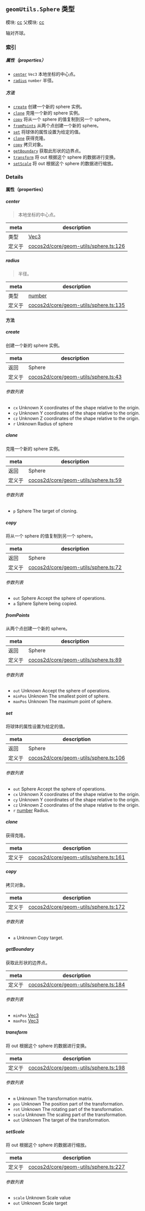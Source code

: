 ## `geomUtils.Sphere` 类型



模块: [cc](../modules/cc.md)
父模块: [cc](../modules/cc.md)


轴对齐球。



### 索引

##### 属性（properties）

  - [`center`](#center) `Vec3` 本地坐标的中心点。
  - [`radius`](#radius) `number` 半径。



##### 方法

  - [`create`](#create) 创建一个新的 sphere 实例。
  - [`clone`](#clone) 克隆一个新的 sphere 实例。
  - [`copy`](#copy) 将从一个 sphere 的值复制到另一个 sphere。
  - [`fromPoints`](#frompoints) 从两个点创建一个新的 sphere。
  - [`set`](#set) 将球体的属性设置为给定的值。
  - [`clone`](#clone) 获得克隆。
  - [`copy`](#copy) 拷贝对象。
  - [`getBoundary`](#getboundary) 获取此形状的边界点。
  - [`transform`](#transform) 将 out 根据这个 sphere 的数据进行变换。
  - [`setScale`](#setscale) 将 out 根据这个 sphere 的数据进行缩放。



### Details


#### 属性（properties）


##### center

> 本地坐标的中心点。

| meta | description |
|------|-------------|
| 类型 | <a href="../classes/Vec3.html" class="crosslink">Vec3</a> |
| 定义于 | [cocos2d/core/geom-utils/sphere.ts:126](https://github.com/cocos-creator/engine/blob/22ca6465effd8063cb95e509843b8bef3d880759/cocos2d/core/geom-utils/sphere.ts#L126) |



##### radius

> 半径。

| meta | description |
|------|-------------|
| 类型 | <a href="https://developer.mozilla.org/en/JavaScript/Reference/Global_Objects/Number" class="crosslink external" target="_blank">number</a> |
| 定义于 | [cocos2d/core/geom-utils/sphere.ts:135](https://github.com/cocos-creator/engine/blob/22ca6465effd8063cb95e509843b8bef3d880759/cocos2d/core/geom-utils/sphere.ts#L135) |






<!-- Method Block -->
#### 方法


##### create

创建一个新的 sphere 实例。

| meta | description |
|------|-------------|
| 返回 | Sphere 
| 定义于 | [cocos2d/core/geom-utils/sphere.ts:43](https://github.com/cocos-creator/engine/blob/22ca6465effd8063cb95e509843b8bef3d880759/cocos2d/core/geom-utils/sphere.ts#L43) |

###### 参数列表
- `cx` Unknown X coordinates of the shape relative to the origin.
- `cy` Unknown Y coordinates of the shape relative to the origin.
- `cz` Unknown Z coordinates of the shape relative to the origin.
- `r` Unknown Radius of sphere


##### clone

克隆一个新的 sphere 实例。

| meta | description |
|------|-------------|
| 返回 | Sphere 
| 定义于 | [cocos2d/core/geom-utils/sphere.ts:59](https://github.com/cocos-creator/engine/blob/22ca6465effd8063cb95e509843b8bef3d880759/cocos2d/core/geom-utils/sphere.ts#L59) |

###### 参数列表
- `p` Sphere The target of cloning.


##### copy

将从一个 sphere 的值复制到另一个 sphere。

| meta | description |
|------|-------------|
| 返回 | Sphere 
| 定义于 | [cocos2d/core/geom-utils/sphere.ts:72](https://github.com/cocos-creator/engine/blob/22ca6465effd8063cb95e509843b8bef3d880759/cocos2d/core/geom-utils/sphere.ts#L72) |

###### 参数列表
- `out` Sphere Accept the sphere of operations.
- `a` Sphere Sphere being copied.


##### fromPoints

从两个点创建一个新的 sphere。

| meta | description |
|------|-------------|
| 返回 | Sphere 
| 定义于 | [cocos2d/core/geom-utils/sphere.ts:89](https://github.com/cocos-creator/engine/blob/22ca6465effd8063cb95e509843b8bef3d880759/cocos2d/core/geom-utils/sphere.ts#L89) |

###### 参数列表
- `out` Unknown Accept the sphere of operations.
- `minPos` Unknown The smallest point of sphere.
- `maxPos` Unknown The maximum point of sphere.


##### set

将球体的属性设置为给定的值。

| meta | description |
|------|-------------|
| 返回 | Sphere 
| 定义于 | [cocos2d/core/geom-utils/sphere.ts:106](https://github.com/cocos-creator/engine/blob/22ca6465effd8063cb95e509843b8bef3d880759/cocos2d/core/geom-utils/sphere.ts#L106) |

###### 参数列表
- `out` Sphere Accept the sphere of operations.
- `cx` Unknown X coordinates of the shape relative to the origin.
- `cy` Unknown Y coordinates of the shape relative to the origin.
- `cz` Unknown Z coordinates of the shape relative to the origin.
- `r` <a href="https://developer.mozilla.org/en/JavaScript/Reference/Global_Objects/Number" class="crosslink external" target="_blank">number</a> Radius.


##### clone

获得克隆。

| meta | description |
|------|-------------|
| 定义于 | [cocos2d/core/geom-utils/sphere.ts:161](https://github.com/cocos-creator/engine/blob/22ca6465effd8063cb95e509843b8bef3d880759/cocos2d/core/geom-utils/sphere.ts#L161) |



##### copy

拷贝对象。

| meta | description |
|------|-------------|
| 定义于 | [cocos2d/core/geom-utils/sphere.ts:172](https://github.com/cocos-creator/engine/blob/22ca6465effd8063cb95e509843b8bef3d880759/cocos2d/core/geom-utils/sphere.ts#L172) |

###### 参数列表
- `a` Unknown Copy target.


##### getBoundary

获取此形状的边界点。

| meta | description |
|------|-------------|
| 定义于 | [cocos2d/core/geom-utils/sphere.ts:184](https://github.com/cocos-creator/engine/blob/22ca6465effd8063cb95e509843b8bef3d880759/cocos2d/core/geom-utils/sphere.ts#L184) |

###### 参数列表
- `minPos` <a href="../classes/Vec3.html" class="crosslink">Vec3</a> 
- `maxPos` <a href="../classes/Vec3.html" class="crosslink">Vec3</a> 


##### transform

将 out 根据这个 sphere 的数据进行变换。

| meta | description |
|------|-------------|
| 定义于 | [cocos2d/core/geom-utils/sphere.ts:198](https://github.com/cocos-creator/engine/blob/22ca6465effd8063cb95e509843b8bef3d880759/cocos2d/core/geom-utils/sphere.ts#L198) |

###### 参数列表
- `m` Unknown The transformation matrix.
- `pos` Unknown The position part of the transformation.
- `rot` Unknown The rotating part of the transformation.
- `scale` Unknown The scaling part of the transformation.
- `out` Unknown The target of the transformation.


##### setScale

将 out 根据这个 sphere 的数据进行缩放。

| meta | description |
|------|-------------|
| 定义于 | [cocos2d/core/geom-utils/sphere.ts:227](https://github.com/cocos-creator/engine/blob/22ca6465effd8063cb95e509843b8bef3d880759/cocos2d/core/geom-utils/sphere.ts#L227) |

###### 参数列表
- `scale` Unknown Scale value
- `out` Unknown Scale target



